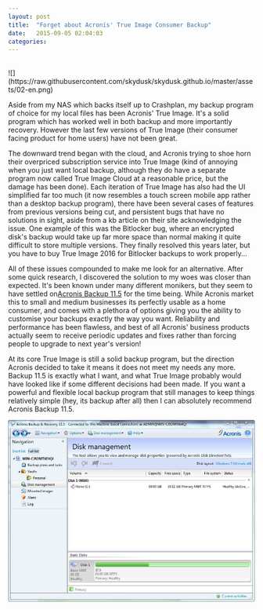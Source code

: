 ```yaml
---
layout: post
title:  "Forget about Acronis' True Image Consumer Backup"
date:   2015-09-05 02:04:03
categories: 
---
```

<br>
![](https://raw.githubusercontent.com/skydusk/skydusk.github.io/master/assets/02-en.png)

Aside from my NAS which backs itself up to Crashplan, my backup program of choice for my local files has been Acronis' True Image. It's a solid program which has worked well in both backup and more importantly recovery. However the last few versions of True Image (their consumer facing product for home users) have not been great.

The downward trend began with the cloud, and Acronis trying to shoe horn their overpriced subscription service  into True Image (kind of annoying when you just want local backup, although they do have a separate program now called True Image Cloud at a reasonable price, but the damage has been done). Each iteration of True Image has also had the UI simplified far too much (it now resembles a touch screen mobile app rather than a desktop backup program), there have been several cases of features from previous versions being cut, and persistent bugs that have no solutions in sight, aside from a kb article on their site acknowledging the issue. One example of this was the Bitlocker bug, where an encrypted disk's backup would take up far more space than normal making it quite difficult to store multiple versions. They finally resolved this years later, but you have to buy True Image 2016 for Bitlocker backups to work properly...

All of these issues compounded to make me look for an alternative. After some quick research, I discovered the solution to my woes was closer than expected. It's been known under many different monikers, but they seem to have settled on[Acronis Backup 11.5](http://www.acronis.com/en-us/business/backup/workstation/) for the time being. While Acronis market this to small and medium businesses its perfectly usable as a home consumer, and comes with a plethora of options giving you the ability to customise your backups exactly the way you want. Reliability and performance has been flawless, and best of all Acronis' business products actually seem to receive periodic updates and fixes rather than forcing people to upgrade to next year's version!

At its core True Image is still a solid backup program, but the direction Acronis decided to take it means it does not meet my needs any more. Backup 11.5 is exactly what I want, and what True Image probably would have looked like if some different decisions had been made. If you want a powerful and flexible local backup program that still manages to keep things relatively simple (hey, its backup after all) then I can absolutely recommend Acronis Backup 11.5.

![](https://raw.githubusercontent.com/skydusk/skydusk.github.io/master/assets/3923437_7.jpg)